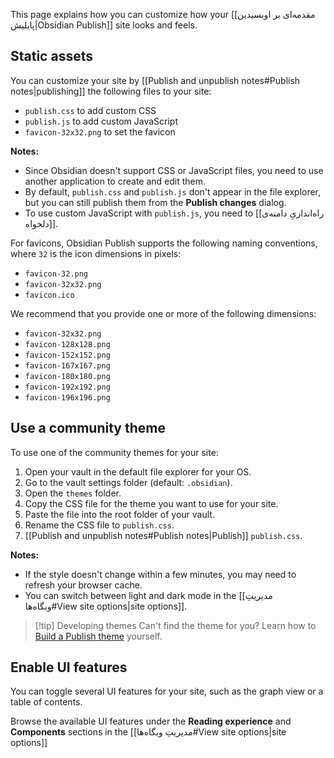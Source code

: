 This page explains how you can customize how your [[مقدمه‌ای بر اوبسیدین پابلیش|Obsidian Publish]] site looks and feels.

## Static assets

You can customize your site by [[Publish and unpublish notes#Publish notes|publishing]] the following files to your site:

- `publish.css` to add custom CSS
- `publish.js` to add custom JavaScript
- `favicon-32x32.png` to set the favicon

**Notes:**

- Since Obsidian doesn't support CSS or JavaScript files, you need to use another application to create and edit them.
- By default, `publish.css` and `publish.js` don't appear in the file explorer, but you can still publish them from the **Publish changes** dialog.
- To use custom JavaScript with `publish.js`, you need to [[راه‌اندازیِ دامنه‌ی دلخواه]].

For favicons, Obsidian Publish supports the following naming conventions, where `32` is the icon dimensions in pixels:

- `favicon-32.png`
- `favicon-32x32.png`
- `favicon.ico`

We recommend that you provide one or more of the following dimensions:

- `favicon-32x32.png`
- `favicon-128x128.png`
- `favicon-152x152.png`
- `favicon-167x167.png`
- `favicon-180x180.png`
- `favicon-192x192.png`
- `favicon-196x196.png`

## Use a community theme

To use one of the community themes for your site:

1. Open your vault in the default file explorer for your OS.
2. Go to the vault settings folder (default: `.obsidian`).
3. Open the `themes` folder.
4. Copy the CSS file for the theme you want to use for your site.
5. Paste the file into the root folder of your vault.
6. Rename the CSS file to `publish.css`.
7. [[Publish and unpublish notes#Publish notes|Publish]] `publish.css`.

**Notes:**

- If the style doesn't change within a few minutes, you may need to refresh your browser cache.
- You can switch between light and dark mode in the [[مدیریتِ وبگاه‌ها#View site options|site options]].

> [!tip] Developing themes
> Can't find the theme for you? Learn how to [Build a Publish theme](https://docs.obsidian.md/Themes/Obsidian+Publish+themes/Build+a+Publish+theme) yourself.

## Enable UI features

You can toggle several UI features for your site, such as the graph view or a table of contents.

Browse the available UI features under the **Reading experience** and **Components** sections in the [[مدیریتِ وبگاه‌ها#View site options|site options]]
